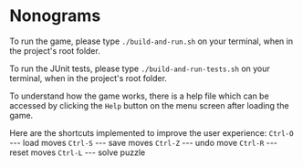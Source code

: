 # Nonograms

To run the game, please type `./build-and-run.sh` on your terminal, when in the project's root folder.

To run the JUnit tests, please type `./build-and-run-tests.sh` on your terminal, when in the project's root folder.

To understand how the game works, there is a help file which can be accessed by clicking the `Help` button on the menu screen after loading the game.

Here are the shortcuts implemented to improve the user experience:
`Ctrl-O` --- load moves
`Ctrl-S` --- save moves
`Ctrl-Z` --- undo move
`Ctrl-R` --- reset moves
`Ctrl-L` --- solve puzzle